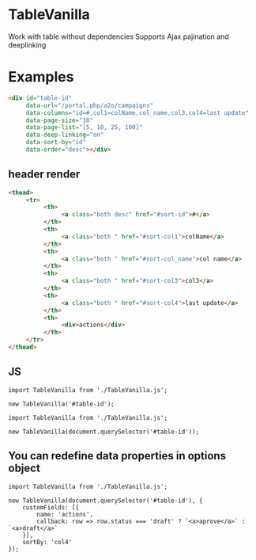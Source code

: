 # TableVanilla
Work with table without dependencies 
Supports Ajax pajination and deeplinking

# Examples

```HTML
<div id="table-id"
     data-url="/portal.php/a2o/campaigns"
     data-columns="id=#,col1=colName,col_name,col3,col4=last update"
     data-page-size="10"
     data-page-list="[5, 10, 25, 100]"
     data-deep-linking="on"
     data-sort-by="id"
     data-order="desc"></div>
```

## header render
```HTML
<thead>
     <tr>
          <th>
               <a class="both desc" href="#sort-id">#</a>
          </th>
          <th>
               <a class="both " href="#sort-col1">colName</a>
          </th>
          <th>
               <a class="both " href="#sort-col_name">col name</a>
          </th>
          <th>
               <a class="both " href="#sort-col3">col3</a>
          </th>
          <th>
               <a class="both " href="#sort-col4">last update</a>
          </th>
          <th>
               <div>actions</div>
          </th>
     </tr>
</thead>
```

## JS
```JS
import TableVanilla from './TableVanilla.js';

new TableVanilla('#table-id');
```
```JS
import TableVanilla from './TableVanilla.js';

new TableVanilla(document.querySelector('#table-id'));
```

## You can redefine data properties in options object

```JS
import TableVanilla from './TableVanilla.js';

new TableVanilla(document.querySelector('#table-id'), {
    customFields: [{
        name: 'actions',
        callback: row => row.status === 'draft' ? `<a>aprove</a>` : `<a>draft</a>`
    }], 
    sortBy: 'col4'
});
```

